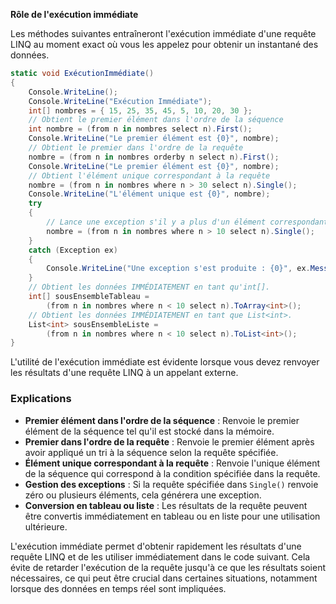 **Rôle de l'exécution immédiate**

Les méthodes suivantes entraîneront l'exécution immédiate d'une requête LINQ au moment exact où vous les appelez pour obtenir un instantané des données.

```csharp
static void ExécutionImmédiate()
{
    Console.WriteLine();
    Console.WriteLine("Exécution Immédiate");
    int[] nombres = { 15, 25, 35, 45, 5, 10, 20, 30 };
    // Obtient le premier élément dans l'ordre de la séquence
    int nombre = (from n in nombres select n).First();
    Console.WriteLine("Le premier élément est {0}", nombre);
    // Obtient le premier dans l'ordre de la requête
    nombre = (from n in nombres orderby n select n).First();
    Console.WriteLine("Le premier élément est {0}", nombre);
    // Obtient l'élément unique correspondant à la requête
    nombre = (from n in nombres where n > 30 select n).Single();
    Console.WriteLine("L'élément unique est {0}", nombre);
    try
    {
        // Lance une exception s'il y a plus d'un élément correspondant à la requête
        nombre = (from n in nombres where n > 10 select n).Single();
    }
    catch (Exception ex)
    {
        Console.WriteLine("Une exception s'est produite : {0}", ex.Message);
    }
    // Obtient les données IMMÉDIATEMENT en tant qu'int[].
    int[] sousEnsembleTableau =
        (from n in nombres where n < 10 select n).ToArray<int>();
    // Obtient les données IMMÉDIATEMENT en tant que List<int>.
    List<int> sousEnsembleListe =
        (from n in nombres where n < 10 select n).ToList<int>();
}
```

L'utilité de l'exécution immédiate est évidente lorsque vous devez renvoyer les résultats d'une requête LINQ à un appelant externe.

### Explications

- **Premier élément dans l'ordre de la séquence** : Renvoie le premier élément de la séquence tel qu'il est stocké dans la mémoire.
- **Premier dans l'ordre de la requête** : Renvoie le premier élément après avoir appliqué un tri à la séquence selon la requête spécifiée.
- **Élément unique correspondant à la requête** : Renvoie l'unique élément de la séquence qui correspond à la condition spécifiée dans la requête.
- **Gestion des exceptions** : Si la requête spécifiée dans `Single()` renvoie zéro ou plusieurs éléments, cela générera une exception.
- **Conversion en tableau ou liste** : Les résultats de la requête peuvent être convertis immédiatement en tableau ou en liste pour une utilisation ultérieure.

L'exécution immédiate permet d'obtenir rapidement les résultats d'une requête LINQ et de les utiliser immédiatement dans le code suivant. Cela évite de retarder l'exécution de la requête jusqu'à ce que les résultats soient nécessaires, ce qui peut être crucial dans certaines situations, notamment lorsque des données en temps réel sont impliquées.